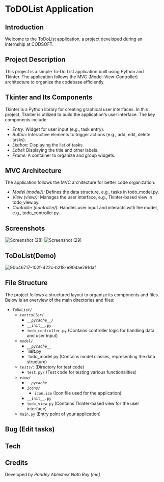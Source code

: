 # ToDOList Application

## Introduction
Welcome to the ToDoList application, a project developed during an internship at CODSOFT.

## Project Description
This project is a simple To-Do List application built using Python and Tkinter. The application follows the MVC (Model-View-Controller) architecture to organize the codebase efficiently.

## Tkinter and Its Components
Tkinter is a Python library for creating graphical user interfaces. In this project, Tkinter is utilized to build the application's user interface. The key components include:
- *Entry:* Widget for user input (e.g., task entry).
- *Button:* Interactive elements to trigger actions (e.g., add, edit, delete tasks).
- *Listbox:* Displaying the list of tasks.
- *Label:* Displaying the title and other labels.
- *Frame:* A container to organize and group widgets.

## MVC Architecture
The application follows the MVC architecture for better code organization:
- *Model (model/):* Defines the data structure, e.g., tasks in todo_model.py.
- *View (view/):* Manages the user interface, e.g., Tkinter-based view in todo_view.py.
- *Controller (controller/):* Handles user input and interacts with the model, e.g., todo_controller.py.

## Screenshots
![Screenshot (28)](https://github.com/vjabhi000985/CODSOFT/assets/46738718/daa20efe-48fd-41a1-a4c6-7ddd2511e402) ![Screenshot (29)](https://github.com/vjabhi000985/CODSOFT/assets/46738718/7e3fb22b-da28-4f86-8013-a5a3c3c37200)

## ToDoList(Demo) 
![90b46717-102f-422c-b218-e904ae291daf](https://github.com/vjabhi000985/CODSOFT/assets/46738718/f266f90c-a45f-46c3-8c7e-bc478b92972c)

## File Structure
The project follows a structured layout to organize its components and files. Below is an overview of the main directories and files:

- *`ToDoList/`*
  - *`controller/`*
    - *`__pycache__/`* 
    - `__init__.py` 
    - `todo_controller.py` (Contains controller logic for handling data and user input)
  - *`model/`* 
    - *`__pycache__`*
    - `__init__.py
    - `todo_model.py (Contains model classes, representing the data structure)
  - *`tests/`*: (Directory for test code)
    - `test.py/` (Test code for testing various functionalities)
  - *`view/`*
    - *`__pycache__`*
    - *`icons/`*
      - `icon.ico` (Icon file used for the application)
    - `__init__.py`
    - `todo_view.py` (Contains Tkinter-based view for the user interface)
  - `main.py` (Entry point of your application)

## Bug (Edit tasks)
## Tech
## Credits
Developed by *Pandey Abhishek Nath Roy [me]*
